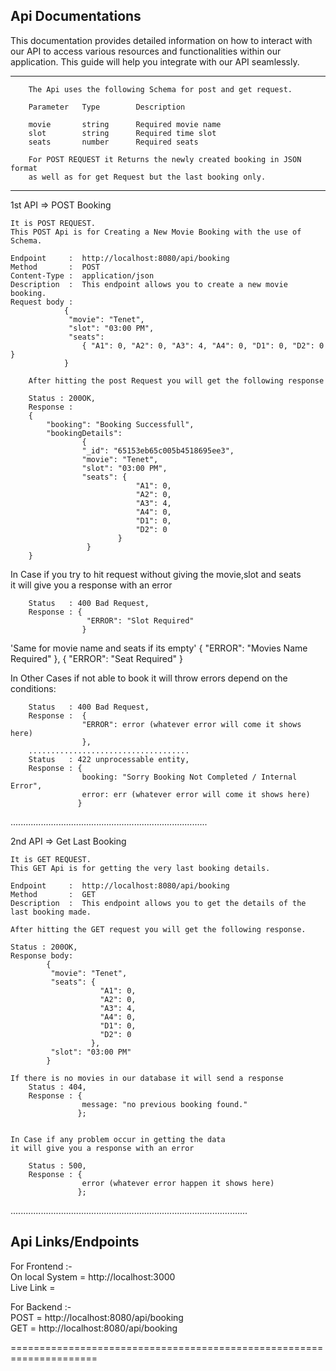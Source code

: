 ## Api Documentations

This documentation provides detailed information on how to interact with our API to access various resources and functionalities within our application. This guide will help you integrate with our API seamlessly.
	
-----------------------------------------------------------------------------

		The Api uses the following Schema for post and get request. 

		Parameter	Type		Description

		movie		string		Required movie name
		slot		string		Required time slot
		seats		number		Required seats

		For POST REQUEST it Returns the newly created booking in JSON format	
		as well as for get Request but the last booking only.		
	

------------------------------------------------------------------------------


1st API =>   	POST Booking

	It is POST REQUEST.		
	This POST Api is for Creating a New Movie Booking with the use of Schema.
	
	Endpoint     : 	http://localhost:8080/api/booking  
	Method       : 	POST
	Content-Type :  application/json
	Description  :	This endpoint allows you to create a new movie booking.
	Request body :
				{ 
				 "movie": "Tenet", 
		 		 "slot": "03:00 PM",
		  		 "seats": 
				 	{ "A1": 0, "A2": 0, "A3": 4, "A4": 0, "D1": 0, "D2": 0 }
				}
	
		After hitting the post Request you will get the following response

		Status : 200OK,
		Response : 
		{
    		"booking": "Booking Successfull",
   		    "bookingDetails":
                	{
					"_id": "65153eb65c005b4518695ee3",
					"movie": "Tenet",
					"slot": "03:00 PM",
					"seats": {
								"A1": 0,
								"A2": 0,
								"A3": 4,
								"A4": 0,
								"D1": 0,
								"D2": 0
							}
   		         	 }
		}	
		
In Case if you try to hit request without giving the movie,slot and seats  
it will give you a response with an error 

		Status   : 400 Bad Request,
		Response : {
   					 "ERROR": "Slot Required" 
					}
'Same for movie name and seats if its empty' 
	{
   		 "ERROR": "Movies Name Required" 
	},
	{
   		 "ERROR":  "Seat Required"
	}


In Other Cases if not able to book it will throw errors depend on the conditions:
	
		Status 	 : 400 Bad Request,
		Response :  {
   		 			"ERROR": error (whatever error will come it shows here)
					},
		....................................
		Status   : 422 unprocessable entity,
      	Response : {
					booking: "Sorry Booking Not Completed / Internal Error",
            		error: err (whatever error will come it shows here)
				   }		

..............................................................................


2nd API =>  Get Last Booking

	It is GET REQUEST.		
	This GET Api is for getting the very last booking details.
			
	Endpoint     : 	http://localhost:8080/api/booking  
	Method       : 	GET
	Description  :	This endpoint allows you to get the details of the last booking made.

	After hitting the GET request you will get the following response.

	Status : 200OK,
	Response body:
			{
    		 "movie": "Tenet",
   			 "seats": {
						"A1": 0,
						"A2": 0,
						"A3": 4,
						"A4": 0,
						"D1": 0,
						"D2": 0
    				  },
   			 "slot": "03:00 PM"
			}

  	If there is no movies in our database it will send a response
		Status : 404,
   		Response : {
        	  	  	message: "no previous booking found." 
			       };


	In Case if any problem occur in getting the data 
	it will give you a response with an error 
	
		Status : 500,
    	Response : {
        	  	    error (whatever error happen it shows here)
			       };

..............................................................................................

Api Links/Endpoints
-------------------

For Frontend :-<br>
	On  local System = http://localhost:3000
	<br>
	Live Link  	=  

For Backend :- <br>
	POST =  http://localhost:8080/api/booking  
	GET  =  http://localhost:8080/api/booking  

=====================================================================

		